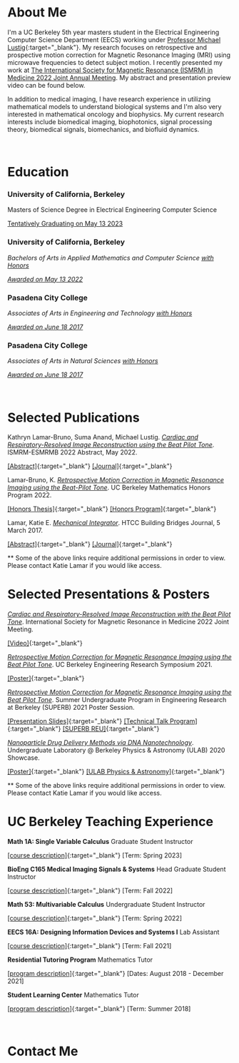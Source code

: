 # About Me

I'm a UC Berkeley 5th year masters student in the Electrical Engineering Computer Science Department (EECS) working under [Professor Michael Lustig](https://people.eecs.berkeley.edu/~mlustig/?_ga=2.72174547.1906270088.1671994399-2113451694.1621362601){:target="_blank"}. My research focuses on retrospective and prospective motion correction for Magnetic Resonance Imaging (MRI) using microwave frequencies to detect subject motion. I recently presented my work at <ins>The International Society for Magnetic Resonance (ISMRM) in Medicine 2022 Joint Annual Meeting</ins>. My abstract and presentation preview video can be found below. 

In addition to medical imaging, I have research experience in utilizing mathematical models to understand biological systems and I'm also very interested in mathematical oncology and biophysics. My current research interests include biomedical imaging, biophotonics, signal processing theory, biomedical signals, biomechanics, and biofluid dynamics.

&nbsp;
&nbsp;

# Education


### University of California, Berkeley

Masters of Science Degree in Electrical Engineering Computer Science 

<ins>Tentatively Graduating on May 13 2023 </ins> 




### University of California, Berkeley

*Bachelors of Arts in Applied Mathematics and Computer Science <ins>with Honors</ins>*

<ins>*Awarded on May 13 2022*</ins>




### Pasadena City College

*Associates of Arts in Engineering and Technology <ins>with Honors</ins>*

<ins>*Awarded on June 18 2017*</ins>



### Pasadena City College
*Associates of Arts in Natural Sciences <ins>with Honors</ins>*

<ins>*Awarded on June 18 2017*</ins> 

&nbsp;
&nbsp;

# Selected Publications

Kathryn Lamar-Bruno, Suma Anand, Michael Lustig. <ins>*Cardiac and Respiratory-Resolved Image Reconstruction using the Beat Pilot Tone*</ins>. ISMRM-ESMRMB 2022 Abstract, May 2022. 

[[Abstract]](https://index.mirasmart.com/ISMRM2022/PDFfiles/4446.html){:target="_blank"} [[Journal]](https://index.mirasmart.com/ISMRM2022/){:target="_blank"} 


Lamar-Bruno, K. <ins>*Retrospective Motion Correction in Magnetic Resonance Imaging using the Beat-Pilot Tone*</ins>. UC Berkeley Mathematics Honors Program 2022. 

[[Honors Thesis]](https://drive.google.com/file/d/1kD_GcyZtW3htv_VR8XqJ3smFKos47pl5/view?usp=sharing){:target="_blank"} [[Honors Program]](https://math.berkeley.edu/programs/undergraduate/major/honors){:target="_blank"} 


Lamar, Katie E. <ins>*Mechanical Integrator*</ins>. HTCC Building Bridges Journal, 5 March 2017.

[[Abstract]](https://drive.google.com/file/d/1d1A9_RIR1_qR2u3vkSeL_DGm5lQoQQU1/view?usp=sharing){:target="_blank"} [[Journal]](https://www.amazon.com/Building-Bridges-2017-California-Conference/dp/1984382950/ref=sr_1_fkmr3_1?crid=1WLVCP05J9M5A&keywords=HTCC+Selected+Abstracts+2017&qid=1672016222&sprefix=htcc+selected+abstracts+201%2Caps%2C128&sr=8-1-fkmr3){:target="_blank"}
&nbsp;

** Some of the above links require additional permissions in order to view. Please contact Katie Lamar if you would like access. 
&nbsp;
&nbsp;

# Selected Presentations & Posters

<ins>*Cardiac and Respiratory-Resolved Image Reconstruction with the Beat Pilot Tone*</ins>. International Society for Magnetic Resonance in Medicine 2022 Joint Meeting. 

[[Video]](https://drive.google.com/file/d/1t-SW8l1FmjbDyFvgM6zPZsEjBbdzW4Ca/view?usp=sharing){:target="_blank"}


<ins>*Retrospective Motion Correction for Magnetic Resonance Imaging using the Beat Pilot Tone*</ins>. UC Berkeley Engineering Research Symposium 2021.

[[Poster]](https://drive.google.com/file/d/1YuPNUR8VDueFiSx2qxTQ2pZ4wy4GJ966/view?usp=sharing){:target="_blank"}

<ins>*Retrospective Motion Correction for Magnetic Resonance Imaging using the Beat Pilot Tone*</ins>. Summer Undergraduate Program in Engineering Research at Berkeley (SUPERB) 2021 Poster Session.

[[Presentation Slides]](https://drive.google.com/file/d/1Ibp8mI6iTYQwzgY12TV--2vO2VfFt38W/view?usp=sharing){:target="_blank"} [[Technical Talk Program]](https://drive.google.com/file/d/1yc3tNYsyU6XAegCyYH6GNuv3g12EZJMQ/view?usp=sharing){:target="_blank"} [[SUPERB REU]](https://eecs.berkeley.edu/resources/undergrads/research/superb){:target="_blank"}


<ins>*Nanoparticle Drug Delivery Methods via DNA Nanotechnology*</ins>. Undergraduate Laboratory @ Berkeley Physics & Astronomy (ULAB) 2020 Showcase.

[[Poster]](https://www.eposters.net/poster/nanoparticle-drug-delivery-methods-via-dna-nanotechnology){:target="_blank"} [[ULAB Physics & Astronomy]](https://ulab.berkeley.edu/labs/physics){:target="_blank"}
&nbsp;

** Some of the above links require additional permissions in order to view. Please contact Katie Lamar if you would like access. 
&nbsp;
&nbsp;

# UC Berkeley Teaching Experience 
**Math 1A: Single Variable Calculus** Graduate Student Instructor


[[course description]](https://classes.berkeley.edu/content/2023-spring-math-1a-001-lec-001){:target="_blank"} [Term: Spring 2023]



**BioEng C165 Medical Imaging Signals & Systems** Head Graduate Student Instructor 

[[course description]](https://classes.berkeley.edu/content/2022-fall-bioeng-c165-001-lec-001){:target="_blank"} [Term: Fall 2022]



**Math 53: Multivariable Calculus** Undergraduate Student Instructor

[[course description]](https://classes.berkeley.edu/content/2022-spring-math-53-002-lec-002){:target="_blank"} [Term: Spring 2022]



**EECS 16A: Designing Information Devices and Systems I** Lab Assistant

[[course description]](https://classes.berkeley.edu/content/2021-fall-eecs-16a-001-lec-001){:target="_blank"} [Term: Fall 2021]



**Residential Tutoring Program** Mathematics Tutor

[[program description]](https://reslife.berkeley.edu/academics/academic-support/#:~:text=Online%20tutoring%20is%20offered%20Sundays,within%20their%20unit%20of%20residence.){:target="_blank"} [Dates: August 2018 - December 2021]



**Student Learning Center** Mathematics Tutor 

[[program description]](https://slc.berkeley.edu/programs/mathematics-and-statistics/courses-supported){:target="_blank"} [Term: Summer 2018]

&nbsp;
&nbsp;

# Contact Me 

